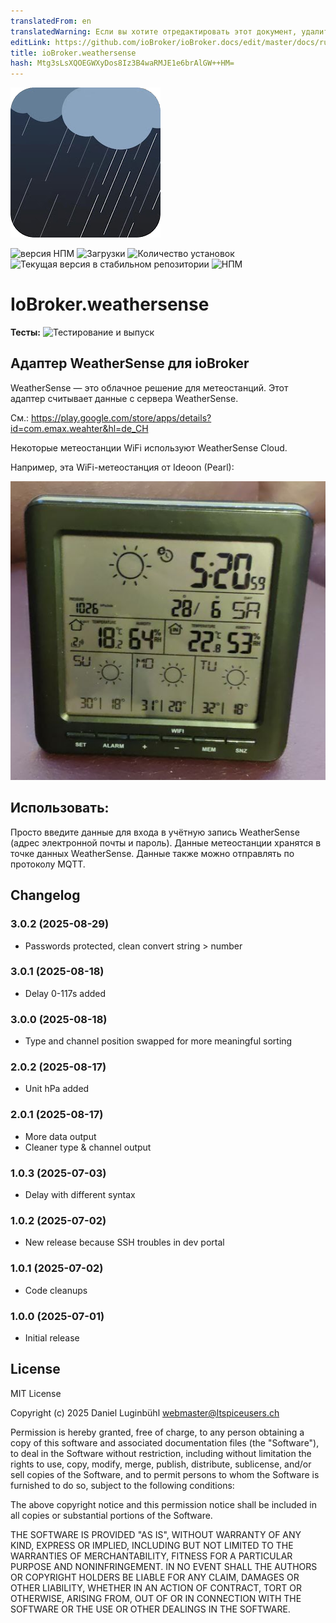 ```yaml
---
translatedFrom: en
translatedWarning: Если вы хотите отредактировать этот документ, удалите поле «translationFrom», в противном случае этот документ будет снова автоматически переведен
editLink: https://github.com/ioBroker/ioBroker.docs/edit/master/docs/ru/adapterref/iobroker.weathersense/README.md
title: ioBroker.weathersense
hash: Mtg3sLsXQOEGWXyDos8Iz3B4waRMJE1e6brAlGW++HM=
---
```

![Логотип](../../../en/adapterref/iobroker.weathersense/admin/weathersense.png)

![версия НПМ](https://img.shields.io/npm/v/iobroker.weathersense.svg)
![Загрузки](https://img.shields.io/npm/dm/iobroker.weathersense.svg)
![Количество установок](https://iobroker.live/badges/weathersense-installed.svg)
![Текущая версия в стабильном репозитории](https://iobroker.live/badges/weathersense-stable.svg)
![НПМ](https://nodei.co/npm/iobroker.weathersense.png?downloads=true)

# IoBroker.weathersense
**Тесты:** ![Тестирование и выпуск](https://github.com/ltspicer/ioBroker.weathersense/workflows/Test%20and%20Release/badge.svg)

## Адаптер WeatherSense для ioBroker
WeatherSense — это облачное решение для метеостанций. Этот адаптер считывает данные с сервера WeatherSense.

См.: https://play.google.com/store/apps/details?id=com.emax.weahter&hl=de_CH

Некоторые метеостанции WiFi используют WeatherSense Cloud.

Например, эта WiFi-метеостанция от Ideoon (Pearl):

![Скриншот](https://github.com/ltspicer/WeatherSense/blob/main/wetterstation.png)

## Использовать:
Просто введите данные для входа в учётную запись WeatherSense (адрес электронной почты и пароль).
Данные метеостанции хранятся в точке данных WeatherSense.
Данные также можно отправлять по протоколу MQTT.

## Changelog
### 3.0.2 (2025-08-29)

- Passwords protected, clean convert string > number

### 3.0.1 (2025-08-18)

- Delay 0-117s added

### 3.0.0 (2025-08-18)

- Type and channel position swapped for more meaningful sorting

### 2.0.2 (2025-08-17)

- Unit hPa added

### 2.0.1 (2025-08-17)

- More data output
- Cleaner type & channel output

### 1.0.3 (2025-07-03)

- Delay with different syntax

### 1.0.2 (2025-07-02)

- New release because SSH troubles in dev portal

### 1.0.1 (2025-07-02)

- Code cleanups

### 1.0.0 (2025-07-01)

- Initial release

## License

MIT License

Copyright (c) 2025 Daniel Luginbühl <webmaster@ltspiceusers.ch>

Permission is hereby granted, free of charge, to any person obtaining a copy
of this software and associated documentation files (the "Software"), to deal
in the Software without restriction, including without limitation the rights
to use, copy, modify, merge, publish, distribute, sublicense, and/or sell
copies of the Software, and to permit persons to whom the Software is
furnished to do so, subject to the following conditions:

The above copyright notice and this permission notice shall be included in all
copies or substantial portions of the Software.

THE SOFTWARE IS PROVIDED "AS IS", WITHOUT WARRANTY OF ANY KIND, EXPRESS OR
IMPLIED, INCLUDING BUT NOT LIMITED TO THE WARRANTIES OF MERCHANTABILITY,
FITNESS FOR A PARTICULAR PURPOSE AND NONINFRINGEMENT. IN NO EVENT SHALL THE
AUTHORS OR COPYRIGHT HOLDERS BE LIABLE FOR ANY CLAIM, DAMAGES OR OTHER
LIABILITY, WHETHER IN AN ACTION OF CONTRACT, TORT OR OTHERWISE, ARISING FROM,
OUT OF OR IN CONNECTION WITH THE SOFTWARE OR THE USE OR OTHER DEALINGS IN THE
SOFTWARE.